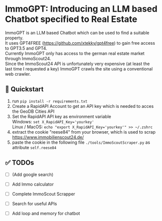 # ImmoGPT: Introducing an LLM based Chatbot specified to Real Estate
ImmoGPT is an LLM based Chatbot which can be used to find a suitable property.  
It uses GPT4FREE (https://github.com/xtekky/gpt4free) to gain free access to GPT3.5 and GPT4.  
Currently ImmoGPT only has access to the german real estate market through ImmoScout24.  
Since the ImmoScout24 API is unfortunately very expensive (at least the last time I requested a key) ImmoGPT crawls the site using a conventional web crawler.


## 🚀 Quickstart
1. run  ``` pip install -r requirements.txt ```
2. Create a RapidAPI Account to get an API key which is needed to acces the GeoDB Cities API
3. Set the RapidAPI API key as environment variable  
 Windows: ``` set X_RapidAPI_Key='yourkey' ```  
 Linux / MacOS: ```echo "export X_RapidAPI_Key='yourkey'" >> ~/.zshrc```
4. extract the cookie "reese84" from your browser, which is used to scrap https://www.immobilienscout24.de/
5. paste the cookie in the following file ```./tools/ImmoScoutScraper.py``` as attribute ```self.reese84```



## ✅ TODOs
- [ ] (Add google search)  
- [ ] Add Immo calculator  
- [ ] Complete ImmoScout Scrapper  
- [ ] Search for useful APIs  
- [ ] Add loop and memory for chatbot  

 
